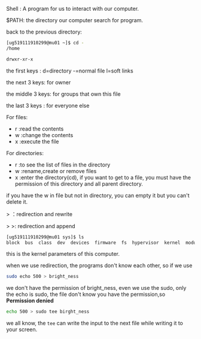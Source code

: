 Shell : A program for us to interact with our computer.

\$PATH: the directory our computer search for program.

back to the previous directory:

~~~bash
[ug519111910299@mu01 ~]$ cd -
/home
~~~

~~~bash
drwxr-xr-x
~~~

the first keys : d=directory -=normal file l=soft links

the next 3 keys: for owner

the middle 3 keys: for groups that own this file

the last 3 keys : for everyone else

For files:

* r :read the contents
* w :change the contents
* x :execute the file

For directories:

* r :to see the list of files in the directory
* w :rename,create or remove files
* x :enter the directory(cd), if you want to get to a file, you must have the permission of this directory and all parent directory.

if you have the w in file but not in directory, you can empty it but you can't delete it.

\> ：redirection and rewrite

\> \>:   redirection and append

~~~bash
[ug519111910299@mu01 sys]$ ls
block  bus  class  dev  devices  firmware  fs  hypervisor  kernel  module  power
~~~

this is the kernel parameters of this computer.

when we use redirection, the programs don't know each other, so if we use

~~~bash
sudo echo 500 > bright_ness
~~~

we don't have the permission of bright_ness, even we use the sudo, only the echo is sudo, the file don't know you have the permission,so **Permission denied**

~~~bash
echo 500 > sudo tee birght_ness
~~~

we all know, the `tee` can write the input to the next file while writing it to your screen.

